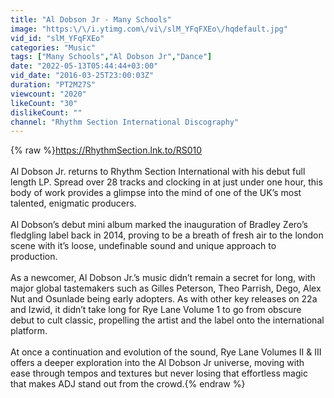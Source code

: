 ```yaml
---
title: "Al Dobson Jr - Many Schools"
image: "https:\/\/i.ytimg.com\/vi\/slM_YFqFXEo\/hqdefault.jpg"
vid_id: "slM_YFqFXEo"
categories: "Music"
tags: ["Many Schools","Al Dobson Jr","Dance"]
date: "2022-05-13T05:44:44+03:00"
vid_date: "2016-03-25T23:00:03Z"
duration: "PT2M27S"
viewcount: "2020"
likeCount: "30"
dislikeCount: ""
channel: "Rhythm Section International Discography"
---
```

{% raw %}<a rel="nofollow" target="blank" href="https://RhythmSection.lnk.to/RS010">https://RhythmSection.lnk.to/RS010</a><br /><br />Al Dobson Jr. returns to Rhythm Section International with his debut full length LP. Spread over 28 tracks and clocking in at just under one hour, this body of work provides a glimpse into the mind of one of the UK’s most talented, enigmatic producers. <br /><br />Al Dobson’s debut mini album marked the inauguration of Bradley Zero’s fledgling label back in 2014, proving to be a breath of fresh air to the london scene with it’s loose, undefinable sound and unique approach to production. <br /><br />As a newcomer, Al Dobson Jr.’s music didn’t remain a secret for long, with major global tastemakers such as Gilles Peterson, Theo Parrish, Dego, Alex Nut and Osunlade being early adopters. As with other key releases on 22a and Izwid, it didn’t take long for Rye Lane Volume 1 to go from obscure debut to cult classic, propelling the artist and the label onto the international platform. <br /><br />At once a continuation and evolution of the sound, Rye Lane Volumes II &amp; III offers a deeper exploration into the Al Dobson Jr universe, moving with ease through tempos and textures but never losing that effortless magic that makes ADJ stand out from the crowd.{% endraw %}
